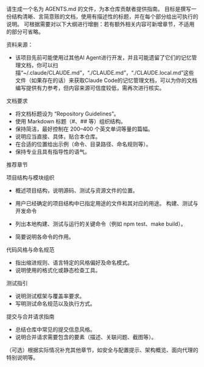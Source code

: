 请生成一个名为 AGENTS.md 的文件，为本仓库贡献者提供指南。
目标是撰写一份结构清晰、言简意赅的文档，使用有描述性的标题，并在每个部分给出可执行的说明。
可根据需要对以下大纲进行增删：若有额外相关内容可新增章节，不适用的部分可省略。

资料来源：
- 该项目先前可能使用过其他AI Agent进行开发，并且可能遗留了它们的记忆管理文档，你可以扫描“~/.claude/CLAUDE.md”，“./CLAUDE.md”，“./CLAUDE.local.md”这些文件（如果存在的话）来获取Claude Code的记忆管理文档，可以为你的文档编写提供有力参考，但内容来源可信度较低，需再次进行核实。

文档要求

- 将文档标题设为 “Repository Guidelines”。
- 使用 Markdown 标题（#、## 等）组织结构。
- 保持简洁，最好控制在 200–400 个英文单词等量的篇幅。
- 说明应当直接、具体，贴合本仓库。
- 在合适的位置给出示例（命令、目录路径、命名规则等）。
- 保持专业且具有指导性的语气。

推荐章节

项目结构与模块组织

- 概述项目结构，说明源码、测试与资源文件的位置。
- 用户已经确定的项目结构中已指定用途的文件和其对应的用途。
构建、测试与开发命令

- 列出本地构建、测试与运行的关键命令（例如 npm test、make build）。
- 简要说明各命令的作用。

代码风格与命名规范

- 指出缩进规则、语言特定的风格偏好及命名模式。
- 说明使用的格式化或静态检查工具。

测试指引

- 说明测试框架与覆盖率要求。
- 写明测试命名规范以及执行方式。

提交与合并请求指南

- 总结仓库中常见的提交信息风格。
- 说明合并请求需要包含的要素（描述、关联问题、截图等）。

（可选）根据实际情况补充其他章节，如安全与配置提示、架构概览、面向代理的特别说明等。

